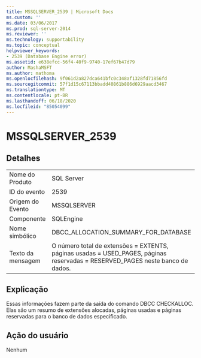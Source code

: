 ```yaml
---
title: MSSQLSERVER_2539 | Microsoft Docs
ms.custom: ''
ms.date: 03/06/2017
ms.prod: sql-server-2014
ms.reviewer: ''
ms.technology: supportability
ms.topic: conceptual
helpviewer_keywords:
- 2539 (Database Engine error)
ms.assetid: e638efcc-56f4-40f9-9740-17ef67b47d79
author: MashaMSFT
ms.author: mathoma
ms.openlocfilehash: 9f061d2a827dca641bfc0c348af1328fd71856fd
ms.sourcegitcommit: 57f1d15c67113bbadd40861b886d6929aacd3467
ms.translationtype: MT
ms.contentlocale: pt-BR
ms.lasthandoff: 06/18/2020
ms.locfileid: "85054099"
---
```

# <a name="mssqlserver_2539"></a>MSSQLSERVER_2539
    
## <a name="details"></a>Detalhes  
  
|||  
|-|-|  
|Nome do Produto|SQL Server|  
|ID do evento|2539|  
|Origem do Evento|MSSQLSERVER|  
|Componente|SQLEngine|  
|Nome simbólico|DBCC_ALLOCATION_SUMMARY_FOR_DATABASE|  
|Texto da mensagem|O número total de extensões = EXTENTS, páginas usadas = USED_PAGES, páginas reservadas = RESERVED_PAGES neste banco de dados.|  
  
## <a name="explanation"></a>Explicação  
 Essas informações fazem parte da saída do comando DBCC CHECKALLOC. Elas são um resumo de extensões alocadas, páginas usadas e páginas reservadas para o banco de dados especificado.  
  
## <a name="user-action"></a>Ação do usuário  
 Nenhum  
  
  

